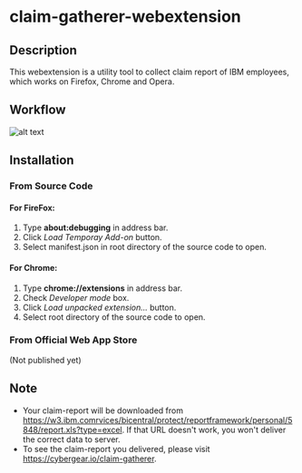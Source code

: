 # claim-gatherer-webextension
## Description
This webextension is a utility tool to collect claim report of IBM employees, which works on Firefox, Chrome and Opera.

## Workflow
![alt text](https://raw.githubusercontent.com/binartist/claim-gatherer-webextension/master/workflow.png "workflow")

## Installation
### From Source Code
#### For FireFox:
  1. Type **about:debugging** in address bar.
  2. Click *Load Temporay Add-on* button.
  3. Select manifest.json in root directory of the source code to open.

#### For Chrome:
  1. Type **chrome://extensions** in address bar.
  2. Check *Developer mode* box.
  3. Click *Load unpacked extension...* button.
  4. Select root directory of the source code to open.

### From Official Web App Store
(Not published yet)

## Note 
* Your claim-report will be downloaded from https://w3.ibm.comrvices/bicentral/protect/reportframework/personal/5848/report.xls?type=excel. If that URL doesn't work, you won't deliver the correct data to server.
* To see the claim-report you delivered, please visit https://cybergear.io/claim-gatherer.
